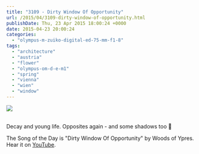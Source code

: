 ```yaml
---
title: "3109 - Dirty Window Of Opportunity"
url: /2015/04/3109-dirty-window-of-opportunity.html
publishDate: Thu, 23 Apr 2015 18:00:24 +0000
date: 2015-04-23 20:00:24
categories: 
  - "olympus-m-zuiko-digital-ed-75-mm-f1-8"
tags: 
  - "architecture"
  - "austria"
  - "flower"
  - "olympus-om-d-e-m1"
  - "spring"
  - "vienna"
  - "wien"
  - "window"
---
```

<div class="container">
<div class="center"><a target="_blank" href="https://d25zfm9zpd7gm5.cloudfront.net/1200x1200/2015/20150413_074037_lr.jpg"><img src="https://d25zfm9zpd7gm5.cloudfront.net/0600x0600/2015/20150413_074037_lr.jpg" /></a></div>
</div>
<br />

Decay and young life. Opposites again - and some shadows too 🙂

The Song of the Day is "Dirty Window Of Opportunity" by Woods of Ypres. Hear it on <a href="https://www.youtube.com/watch?v=FXo5a9f6njs" target="_blank">YouTube</a>.
